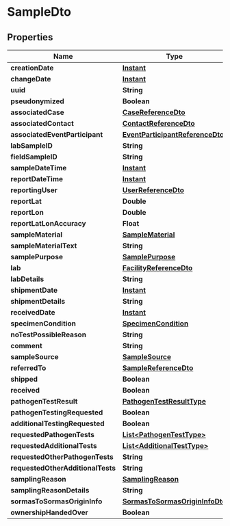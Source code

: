 # SampleDto

## Properties
Name | Type | Description | Notes
------------ | ------------- | ------------- | -------------
**creationDate** | [**Instant**](OffsetDateTime.md) |  |  [optional]
**changeDate** | [**Instant**](OffsetDateTime.md) |  |  [optional]
**uuid** | **String** |  |  [optional]
**pseudonymized** | **Boolean** |  |  [optional]
**associatedCase** | [**CaseReferenceDto**](CaseReferenceDto.md) |  |  [optional]
**associatedContact** | [**ContactReferenceDto**](ContactReferenceDto.md) |  |  [optional]
**associatedEventParticipant** | [**EventParticipantReferenceDto**](EventParticipantReferenceDto.md) |  |  [optional]
**labSampleID** | **String** |  |  [optional]
**fieldSampleID** | **String** |  |  [optional]
**sampleDateTime** | [**Instant**](OffsetDateTime.md) |  | 
**reportDateTime** | [**Instant**](OffsetDateTime.md) |  | 
**reportingUser** | [**UserReferenceDto**](UserReferenceDto.md) |  | 
**reportLat** | **Double** |  |  [optional]
**reportLon** | **Double** |  |  [optional]
**reportLatLonAccuracy** | **Float** |  |  [optional]
**sampleMaterial** | [**SampleMaterial**](SampleMaterial.md) |  | 
**sampleMaterialText** | **String** |  |  [optional]
**samplePurpose** | [**SamplePurpose**](SamplePurpose.md) |  | 
**lab** | [**FacilityReferenceDto**](FacilityReferenceDto.md) |  |  [optional]
**labDetails** | **String** |  |  [optional]
**shipmentDate** | [**Instant**](OffsetDateTime.md) |  |  [optional]
**shipmentDetails** | **String** |  |  [optional]
**receivedDate** | [**Instant**](OffsetDateTime.md) |  |  [optional]
**specimenCondition** | [**SpecimenCondition**](SpecimenCondition.md) |  |  [optional]
**noTestPossibleReason** | **String** |  |  [optional]
**comment** | **String** |  |  [optional]
**sampleSource** | [**SampleSource**](SampleSource.md) |  |  [optional]
**referredTo** | [**SampleReferenceDto**](SampleReferenceDto.md) |  |  [optional]
**shipped** | **Boolean** |  |  [optional]
**received** | **Boolean** |  |  [optional]
**pathogenTestResult** | [**PathogenTestResultType**](PathogenTestResultType.md) |  |  [optional]
**pathogenTestingRequested** | **Boolean** |  |  [optional]
**additionalTestingRequested** | **Boolean** |  |  [optional]
**requestedPathogenTests** | [**List&lt;PathogenTestType&gt;**](PathogenTestType.md) |  |  [optional]
**requestedAdditionalTests** | [**List&lt;AdditionalTestType&gt;**](AdditionalTestType.md) |  |  [optional]
**requestedOtherPathogenTests** | **String** |  |  [optional]
**requestedOtherAdditionalTests** | **String** |  |  [optional]
**samplingReason** | [**SamplingReason**](SamplingReason.md) |  |  [optional]
**samplingReasonDetails** | **String** |  |  [optional]
**sormasToSormasOriginInfo** | [**SormasToSormasOriginInfoDto**](SormasToSormasOriginInfoDto.md) |  |  [optional]
**ownershipHandedOver** | **Boolean** |  |  [optional]
